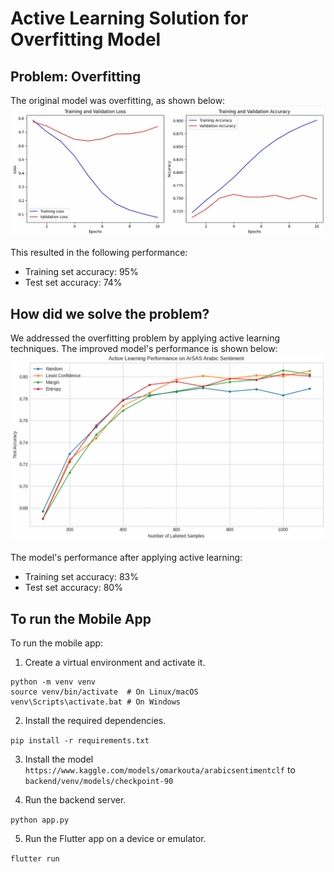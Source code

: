 # Active Learning Solution for Overfitting Model
## Problem: Overfitting
The original model was overfitting, as shown below:
![alt text](Images/image.png)

This resulted in the following performance:
* Training set accuracy: 95%
* Test set accuracy: 74%

## How did we solve the problem?
We addressed the overfitting problem by applying active learning techniques. The improved model's performance is shown below:
![alt text](Images/image-1.png)

The model's performance after applying active learning:
* Training set accuracy: 83%
* Test set accuracy: 80%

## To run the Mobile App
To run the mobile app:
1. Create a virtual environment and activate it.

```
python -m venv venv
source venv/bin/activate  # On Linux/macOS
venv\Scripts\activate.bat # On Windows
```

2. Install the required dependencies.

`pip install -r requirements.txt`

3. Install the model `https://www.kaggle.com/models/omarkouta/arabicsentimentclf` to `backend/venv/models/checkpoint-90`

4. Run the backend server.

`python app.py`

5. Run the Flutter app on a device or emulator.

`flutter run`
